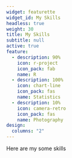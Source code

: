 ```yaml
---
widget: featurette
widget_id: My Skills
headless: true
weight: 30
title: My Skills
subtitle: null
active: true
feature:
  - description: 90%
    icon: r-project
    icon_pack: fab
    name: R
  - description: 100%
    icon: chart-line
    icon_pack: fas
    name: Statistics
  - description: 10%
    icon: camera-retro
    icon_pack: fas
    name: Photography
design:
  columns: "2"
---
```

Here are my some skills